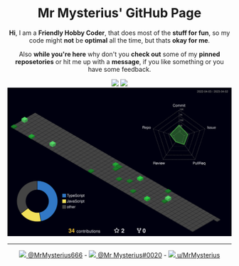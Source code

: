 <h1 align="center">Mr Mysterius' GitHub Page</h1>

<div align="center">
  
  **Hi**, I am a **Friendly Hobby Coder**, that does most of the **stuff for fun**, so my code might **not** be **optimal** all the time, but thats **okay for me**.
  
  Also **while you're here** why don't you **check out** some of my **pinned reposetories** or hit me up with a **message**, if you like something or you have some feedback.
  
</div>
  
<div align="center">
  <img height="156px" src="https://github-readme-stats.vercel.app/api?username=mrmysterius&show_icons=true&theme=dark&count_private=true&cache_seconds=1800&include_all_commits=true">
  <img height="156px" src="https://github-readme-stats.vercel.app/api/top-langs/?username=mrmysterius&layout=compact&theme=dark">
</div>

<div align="center">
  <img src="./profile-3d-contrib/profile-night-green.svg" width="600px">
</div>

---

<div align="center">
  
  [<img src="https://abs.twimg.com/favicons/twitter.2.ico" height="15px"> @MrMysterius666](https://twitter.com/MrMysterius666) - [<img src="https://discord.com/assets/847541504914fd33810e70a0ea73177e.ico" height="15px"> @Mr Mysterius#0020](https://discord.nohobbysfound.net) - [<img src="https://www.redditstatic.com/desktop2x/img/favicon/favicon-32x32.png" height="15px"> u/MrMysterius](https://www.reddit.com/user/MrMysterius)

</div>
